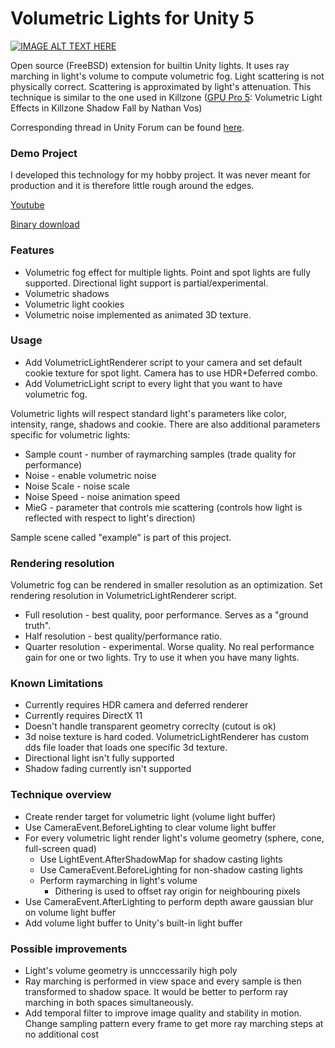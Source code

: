 # Volumetric Lights for Unity 5
[![IMAGE ALT TEXT HERE](https://img.youtube.com/vi/JPxLCYXB-8A/0.jpg)](https://www.youtube.com/watch?v=JPxLCYXB-8A)

Open source (FreeBSD) extension for builtin Unity lights. It uses ray marching in light's volume to compute volumetric fog. Light scattering is not physically correct. Scattering is approximated by light's attenuation. This technique is similar to the one used in Killzone ([GPU Pro 5](http://www.amazon.com/GPU-Pro-Advanced-Rendering-Techniques/dp/1482208636): Volumetric Light Effects in Killzone Shadow Fall by Nathan Vos)

Corresponding thread in Unity Forum can be found [here](http://forum.unity3d.com/threads/true-volumetric-lights-open-source-soon.390818/).

### Demo Project
I developed this technology for my hobby project. It was never meant for production and it is therefore little rough around the edges.

[Youtube](https://www.youtube.com/watch?v=JPxLCYXB-8A)

[Binary download](https://onedrive.live.com/redir?resid=D65A46249BFF9056!40295&authkey=!AAK3X7BJ_nr3IhE&ithint=file%2czip)
### Features
* Volumetric fog effect for multiple lights. Point and spot lights are fully supported. Directional light support is partial/experimental.
* Volumetric shadows
* Volumetric light cookies
* Volumetric noise implemented as animated 3D texture.

### Usage
* Add VolumetricLightRenderer script to your camera and set default cookie texture for spot light. Camera has to use HDR+Deferred combo.
* Add VolumetricLight script to every light that you want to have volumetric fog.

Volumetric lights will respect standard light's parameters like color, intensity, range, shadows and cookie. There are also additional parameters specific for volumetric lights:
* Sample count - number of raymarching samples (trade quality for performance)
* Noise - enable volumetric noise
* Noise Scale - noise scale
* Noise Speed - noise animation speed
* MieG - parameter that controls mie scattering (controls how light is reflected with respect to light's direction)

Sample scene called "example" is part of this project.

### Rendering resolution
Volumetric fog can be rendered in smaller resolution as an optimization. Set rendering resolution in VolumetricLightRenderer script.
* Full resolution - best quality, poor performance. Serves as a "ground truth".
* Half resolution - best quality/performance ratio.
* Quarter resolution - experimental. Worse quality. No real performance gain for one or two lights. Try to use it when you have many lights.

### Known Limitations
* Currently requires HDR camera and deferred renderer
* Currently requires DirectX 11
* Doesn't handle transparent geometry correclty (cutout is ok)
* 3d noise texture is hard coded. VolumetricLightRenderer has custom dds file loader that loads one specific 3d texture.
* Directional light isn't fully supported
* Shadow fading currently isn't supported

### Technique overview
* Create render target for volumetric light (volume light buffer)
* Use CameraEvent.BeforeLighting to clear volume light buffer
* For every volumetric light render light's volume geometry (sphere, cone, full-screen quad)
  * Use LightEvent.AfterShadowMap for shadow casting lights​
  * Use CameraEvent.BeforeLighting for non-shadow casting lights​
  * Perform raymarching in light's volume​
    * Dithering is used to offset ray origin for neighbouring pixels​
* Use CameraEvent.AfterLighting to perform depth aware gaussian blur on volume light buffer
* Add volume light buffer to Unity's built-in light buffer

### Possible improvements
* Light's volume geometry is unnccessarily high poly
* Ray marching is performed in view space and every sample is then transformed to shadow space. It would be better to perform ray marching in both spaces simultaneously.
* Add temporal filter to improve image quality and stability in motion. Change sampling pattern every frame to get more ray marching steps at no additional cost
